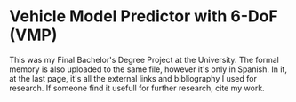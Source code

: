 # Vehicle Model Predictor with 6-DoF (VMP)
This was my Final Bachelor's Degree Project at the University.
The formal memory is also uploaded to the same file, however it's only in Spanish.
In it, at the last page, it's all the external links and bibliography I used for research.
If someone find it usefull for further research, cite my work.
